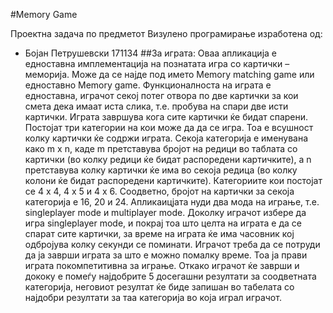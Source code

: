 #Memory Game

Проектна задача по предметот Визулено програмирање изработена од:
- Бојан Петрушевски 171134
##За играта:
Оваа апликација е едноставна имплементација на познатата игра со картички – меморија. Може да се најде под името Memory matching game или едноставно Memory game. Функционалноста на играта е едноставна, играчот секој потег отвора по две картички за кои смета дека имаат иста слика, т.е. пробува на спари две исти картички. Играта завршува кога сите картички ќе бидат спарени. Постојат три категории на кои може да да се игра. Тоа е всушност колку картички ќе содржи играта. Секоја категорија е именувана како m x n, каде m претставува бројот на редици во таблата со картички (во колку редици ќе бидат распоредени картичките), а n претставува колку картички ќе има во секоја редица (во колку колони ќе бидат распоредени картичките). Категориите кои постојат се 4 x 4, 4 x 5 и 4 x 6. Соодветно, бројот на картички за секоја категорија е 16, 20 и 24. Апликаицјата нуди два мода на играње, т.е. singleplayer mode и multiplayer mode. Доколку играчот избере да игра singleplayer mode, и покрај тоа што целта на играта е да се спарат сите картички, за време на играта ќе има часовник кој одбројува колку секунди се поминати. Играчот треба да се потруди да ја заврши играта за што е можно помалку време. Тоа ја прави играта покомпетитивна за играње. Откако играчот ќе заврши и дококу е помеѓу најдобрите 5 досегашни резултати за соодветната категорија, неговиот резултат ќе биде запишан во табелата со најдобри резултати за таа категорија во која играл играчот.

